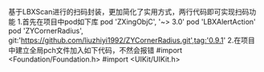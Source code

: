 
基于LBXScan进行的扫码封装，更加简化了实用方式，两行代码即可实现扫码功能
1.首先在项目中pod如下库
pod 'ZXingObjC', '~> 3.0'
pod 'LBXAlertAction'
pod 'ZYCornerRadius', git:'https://github.com/liuzhiyi1992/ZYCornerRadius.git',tag:'0.9.1'
2.在项目中建立全局pch文件加入如下代码，不然会报错
#import <Foundation/Foundation.h>
#import <UIKit/UIKit.h>

